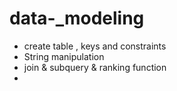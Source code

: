 # data-_modeling

- create table , keys and constraints
- String manipulation
- join & subquery & ranking function 
-